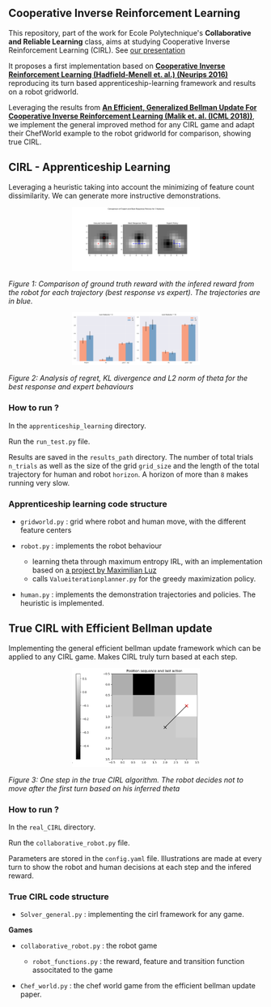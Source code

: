 ## Cooperative Inverse Reinforcement Learning

This repository, part of the work for Ecole Polytechnique's **Collaborative and Reliable Learning** class, aims at studying Cooperative Inverse Reinforcement Learning (CIRL). See [our presentation](CIRL_presentation.pptx)

It proposes a first implementation based on **[Cooperative Inverse Reinforcement Learning (Hadfield-Menell et. al.) (Neurips 2016)](https://papers.nips.cc/paper_files/paper/2016/hash/c3395dd46c34fa7fd8d729d8cf88b7a8-Abstract.html)** reproducing its turn based apprenticeship-learning framework and results on a robot gridworld. 

Leveraging the results from **[An Efficient, Generalized Bellman Update For Cooperative Inverse Reinforcement Learning (Malik et. al. (ICML 2018))](https://arxiv.org/pdf/1806.03820)**, we implement the general improved method for any CIRL game and adapt their ChefWorld example to the robot gridworld for comparison, showing true CIRL. 

## CIRL - Apprenticeship Learning

Leveraging a heuristic taking into account the minimizing of feature count dissimilarity. We can generate more instructive demonstrations. 

<p align="center">
  <img src="media/robot_grid.png" alt="Image 1" width="50%">
</p>

*Figure 1: Comparison of ground truth reward with the infered reward from the robot for each trajectory (best response vs expert). The trajectories are in blue.*

<p align="center">
  <img src="media/apprenticeship_results.png" alt="Image 2" width="50%">
</p>

*Figure 2: Analysis of regret, KL divergence and L2 norm of theta for the best response and expert behaviours*

### How to run ? 

In the `apprenticeship_learning` directory.

Run the `run_test.py` file.  

Results are saved in the `results_path` directory. The number of total trials `n_trials` as well as the size of the grid `grid_size` and the length of the total trajectory for human and robot `horizon`. A horizon of more than `8` makes running very slow. 

### Apprenticeship learning code structure

- `gridworld.py` : grid where robot and human move, with the different feature centers
- `robot.py` : implements the robot behaviour
    - learning theta through maximum entropy IRL, with an implementation based on [a project by Maximilian Luz](https://nbviewer.org/github/qzed/irl-maxent/blob/master/notebooks/maxent.ipynb)
    - calls `Valueiterationplanner.py` for the greedy maximization policy.

- `human.py` : implements the demonstration trajectories and policies. The heuristic is implemented. 

## True CIRL with Efficient Bellman update

Implementing the general efficient bellman update framework which can be applied to any CIRL game. Makes CIRL truly turn based at each step. 

<p align="center">
  <img src="media/true_cirl.png" alt="Image 3" width="50%">
</p>

*Figure 3: One step in the true CIRL algorithm. The robot decides not to move after the first turn based on his inferred theta*

### How to run ? 

In the `real_CIRL` directory.

Run the `collaborative_robot.py` file.  

Parameters are stored in the `config.yaml` file. Illustrations are made at every turn to show the robot and human decisions at each step and the infered reward.  

### True CIRL code structure

- `Solver_general.py` : implementing the cirl framework for any game.

**Games**

- `collaborative_robot.py` : the robot game
    - `robot_functions.py` : the reward, feature and transition function associtated to the game

- `Chef_world.py` : the chef world game from the efficient bellman update paper. 